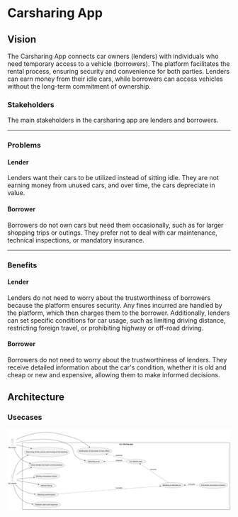 # Carsharing App

## Vision

The Carsharing App connects car owners (lenders) with individuals who need temporary access to a vehicle (borrowers). The platform facilitates the rental process, ensuring security and convenience for both parties. Lenders can earn money from their idle cars, while borrowers can access vehicles without the long-term commitment of ownership.

### Stakeholders
The main stakeholders in the carsharing app are lenders and borrowers.

---

### Problems

#### Lender
Lenders want their cars to be utilized instead of sitting idle. They are not earning money from unused cars, and over time, the cars depreciate in value.

#### Borrower
Borrowers do not own cars but need them occasionally, such as for larger shopping trips or outings. They prefer not to deal with car maintenance, technical inspections, or mandatory insurance.

---

### Benefits

#### Lender
Lenders do not need to worry about the trustworthiness of borrowers because the platform ensures security. Any fines incurred are handled by the platform, which then charges them to the borrower. Additionally, lenders can set specific conditions for car usage, such as limiting driving distance, restricting foreign travel, or prohibiting highway or off-road driving.

#### Borrower
Borrowers do not need to worry about the trustworthiness of lenders. They receive detailed information about the car's condition, whether it is old and cheap or new and expensive, allowing them to make informed decisions.

## Architecture
### Usecases
![diagram](./usecase_diagram/usecase_diagram.svg)
